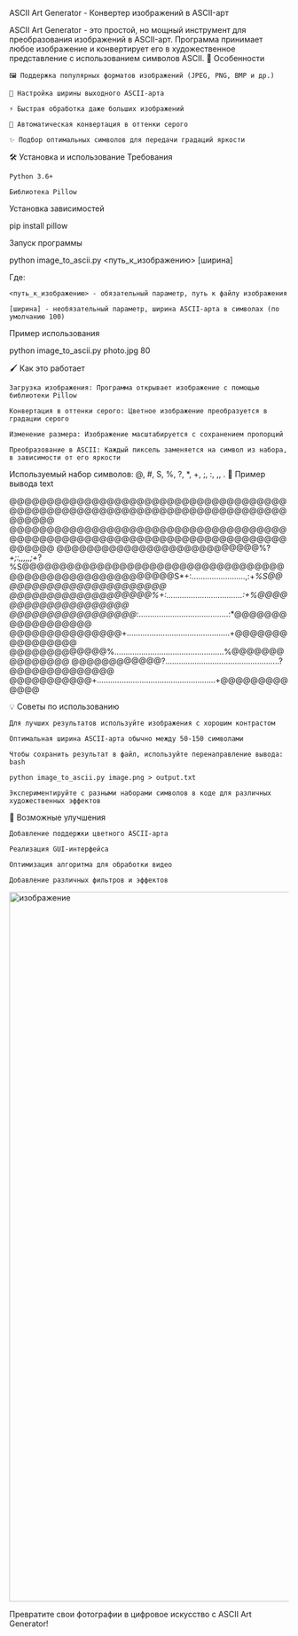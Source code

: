 ASCII Art Generator - Конвертер изображений в ASCII-арт


ASCII Art Generator - это простой, но мощный инструмент для преобразования изображений в ASCII-арт. Программа принимает любое изображение и конвертирует его в художественное представление с использованием символов ASCII.
🌟 Особенности

    🖼️ Поддержка популярных форматов изображений (JPEG, PNG, BMP и др.)

    📏 Настройка ширины выходного ASCII-арта

    ⚡ Быстрая обработка даже больших изображений

    🎨 Автоматическая конвертация в оттенки серого

    ✨ Подбор оптимальных символов для передачи градаций яркости

🛠️ Установка и использование
Требования

    Python 3.6+

    Библиотека Pillow

Установка зависимостей

pip install pillow

Запуск программы

python image_to_ascii.py <путь_к_изображению> [ширина]

Где:

    <путь_к_изображению> - обязательный параметр, путь к файлу изображения

    [ширина] - необязательный параметр, ширина ASCII-арта в символах (по умолчанию 100)

Пример использования

python image_to_ascii.py photo.jpg 80

🖌️ Как это работает

    Загрузка изображения: Программа открывает изображение с помощью библиотеки Pillow

    Конвертация в оттенки серого: Цветное изображение преобразуется в градации серого

    Изменение размера: Изображение масштабируется с сохранением пропорций

    Преобразование в ASCII: Каждый пиксель заменяется на символ из набора, в зависимости от его яркости

Используемый набор символов: @, #, S, %, ?, *, +, ;, :, ,, .
📝 Пример вывода
text

@@@@@@@@@@@@@@@@@@@@@@@@@@@@@@@@@@@@@@@@@@@@@@@@@@@@@@@@@@@@@@@@@@@@@@@@@@@@@@@@
@@@@@@@@@@@@@@@@@@@@@@@@@@@@@@@@@@@@@@@@@@@@@@@@@@@@@@@@@@@@@@@@@@@@@@@@@@@@@@@@
@@@@@@@@@@@@@@@@@@@@@@@@@@@%?*+;:,,,,,;+*?%S@@@@@@@@@@@@@@@@@@@@@@@@@@@@@@@@@@@
@@@@@@@@@@@@@@@@@@@@@@S*+:........................,:+*%S@@@@@@@@@@@@@@@@@@@@@@@
@@@@@@@@@@@@@@@@@@@%+:..................................:+%@@@@@@@@@@@@@@@@@@@@
@@@@@@@@@@@@@@@@@*:........................................:*@@@@@@@@@@@@@@@@@@
@@@@@@@@@@@@@@@+..............................................+@@@@@@@@@@@@@@@@
@@@@@@@@@@@@@%.................................................%@@@@@@@@@@@@@@@
@@@@@@@@@@@@?...................................................?@@@@@@@@@@@@@@
@@@@@@@@@@@+.....................................................+@@@@@@@@@@@@@

💡 Советы по использованию

    Для лучших результатов используйте изображения с хорошим контрастом

    Оптимальная ширина ASCII-арта обычно между 50-150 символами

    Чтобы сохранить результат в файл, используйте перенаправление вывода:
    bash

    python image_to_ascii.py image.png > output.txt

    Экспериментируйте с разными наборами символов в коде для различных художественных эффектов

🚀 Возможные улучшения

    Добавление поддержки цветного ASCII-арта

    Реализация GUI-интерфейса

    Оптимизация алгоритма для обработки видео

    Добавление различных фильтров и эффектов


<img width="1005" height="1280" alt="изображение" src="https://github.com/user-attachments/assets/47a147cf-ea20-4748-b424-272c612847d0" />



Превратите свои фотографии в цифровое искусство с ASCII Art Generator!
